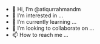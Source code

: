 - 👋 Hi, I’m @atiqurrahmandm
- 👀 I’m interested in ...
- 🌱 I’m currently learning ...
- 💞️ I’m looking to collaborate on ...
- 📫 How to reach me ...

<!---
atiqurrahmandm/atiqurrahmandm is a ✨ special ✨ repository because its `README.md` (this file) appears on your GitHub profile.
You can click the Preview link to take a look at your changes.
--->
